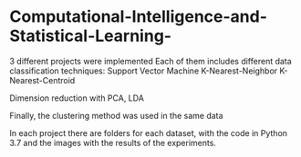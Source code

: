 # Computational-Intelligence-and-Statistical-Learning-

3 different projects were implemented
Each of them includes different data classification techniques:
Support Vector Machine
K-Nearest-Νeighbor
K-Nearest-Centroid

Dimension reduction with PCA, LDA

Finally, the clustering method was used in the same data


In each project there are folders for each dataset, with the code in Python 3.7 and the images with the results of the experiments.
